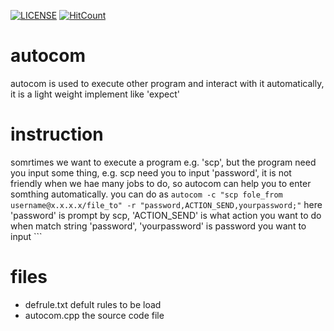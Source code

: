 
[![LICENSE](https://img.shields.io/badge/license-Anti%20996-blue.svg?style=flat-square)](https://github.com/996icu/996.ICU/blob/master/LICENSE)
[![HitCount](http://hits.dwyl.io/ilovebl/autocom.svg)](http://hits.dwyl.io/ilovebl/autocom)
# autocom
autocom is used to execute other program and interact with it automatically, it is a light weight implement like 'expect'

# instruction
somrtimes we want to execute a program e.g. 'scp', but the program need you input some thing, e.g. scp need you to input 'password', it is not friendly  when we hae many jobs to do, so autocom can help you to enter  somthing automatically. you can do as 
``` autocom -c "scp fole_from username@x.x.x.x/file_to" -r "password,ACTION_SEND,yourpassword;" ```
here 'password' is prompt by scp, 'ACTION_SEND' is what action you want to do when match string 'password', 'yourpassword' is password you want to input ```
# files
* defrule.txt defult rules to be load
* autocom.cpp the source code file
